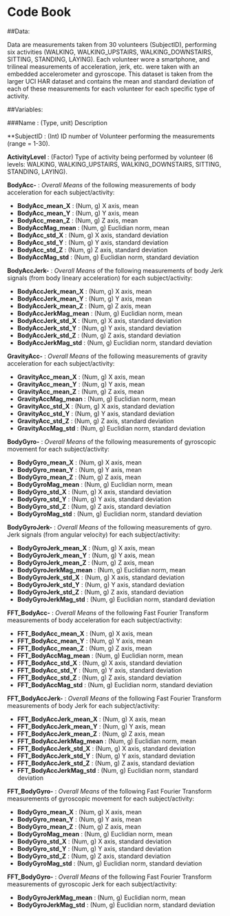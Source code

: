 # Code Book

##Data:

Data are measurements taken from 30 volunteers (SubjectID), performing six activities (WALKING, WALKING_UPSTAIRS, WALKING_DOWNSTAIRS, SITTING, STANDING, LAYING).  Each volunteer wore a smartphone, and trilineal measurements of acceleration, jerk, etc. were taken with an embedded accelerometer and gyroscope.  This dataset is taken from the larger UCI HAR dataset and contains the mean and standard deviation of each of these measurements for each volunteer for each specific type of activity.

##Variables:

###Name : (Type, unit) Description

**SubjectID : (Int) ID number of Volunteer performing the measurements (range = 1-30).

**ActivityLevel** : (Factor) Type of activity being performed by volunteer (6 levels: WALKING, WALKING_UPSTAIRS, WALKING_DOWNSTAIRS, SITTING, STANDING, LAYING).

**BodyAcc-** : *Overall Means* of the following measurements of body acceleration for each subject/activity:
* **BodyAcc_mean_X** : (Num, g) X axis, mean
* **BodyAcc_mean_Y** : (Num, g) Y axis, mean
* **BodyAcc_mean_Z** : (Num, g) Z axis, mean	
* **BodyAccMag_mean** : (Num, g) Euclidian norm, mean
* **BodyAcc_std_X** : (Num, g) X axis, standard deviation
* **BodyAcc_std_Y** : (Num, g) Y axis, standard deviation
* **BodyAcc_std_Z** : (Num, g) Z axis, standard deviation
* **BodyAccMag_std** : (Num, g) Euclidian norm, standard deviation

**BodyAccJerk-** : *Overall Means* of the following measurements of body Jerk signals (from body lineary acceleration) for each subject/activity:
* **BodyAccJerk_mean_X** : (Num, g) X axis, mean
* **BodyAccJerk_mean_Y** : (Num, g) Y axis, mean
* **BodyAccJerk_mean_Z** : (Num, g) Z axis, mean	
* **BodyAccJerkMag_mean** : (Num, g) Euclidian norm, mean
* **BodyAccJerk_std_X** : (Num, g) X axis, standard deviation
* **BodyAccJerk_std_Y** : (Num, g) Y axis, standard deviation
* **BodyAccJerk_std_Z** : (Num, g) Z axis, standard deviation
* **BodyAccJerkMag_std** : (Num, g) Euclidian norm, standard deviation

**GravityAcc-** : *Overall Means* of the following measurements of gravity acceleration for each subject/activity:
* **GravityAcc_mean_X** : (Num, g) X axis, mean
* **GravityAcc_mean_Y** : (Num, g) Y axis, mean
* **GravityAcc_mean_Z** : (Num, g) Z axis, mean	
* **GravityAccMag_mean** : (Num, g) Euclidian norm, mean
* **GravityAcc_std_X** : (Num, g) X axis, standard deviation
* **GravityAcc_std_Y** : (Num, g) Y axis, standard deviation
* **GravityAcc_std_Z** : (Num, g) Z axis, standard deviation
* **GravityAccMag_std** : (Num, g) Euclidian norm, standard deviation

**BodyGyro-** : *Overall Means* of the following measurements of gyroscopic movement for each subject/activity:
* **BodyGyro_mean_X** : (Num, g) X axis, mean
* **BodyGyro_mean_Y** : (Num, g) Y axis, mean
* **BodyGyro_mean_Z** : (Num, g) Z axis, mean	
* **BodyGyroMag_mean** : (Num, g) Euclidian norm, mean
* **BodyGyro_std_X** : (Num, g) X axis, standard deviation
* **BodyGyro_std_Y** : (Num, g) Y axis, standard deviation
* **BodyGyro_std_Z** : (Num, g) Z axis, standard deviation
* **BodyGyroMag_std** : (Num, g) Euclidian norm, standard deviation

**BodyGyroJerk-** : *Overall Means* of the following measurements of gyro. Jerk signals (from angular velocity) for each subject/activity:
* **BodyGyroJerk_mean_X** : (Num, g) X axis, mean
* **BodyGyroJerk_mean_Y** : (Num, g) Y axis, mean
* **BodyGyroJerk_mean_Z** : (Num, g) Z axis, mean	
* **BodyGyroJerkMag_mean** : (Num, g) Euclidian norm, mean
* **BodyGyroJerk_std_X** : (Num, g) X axis, standard deviation
* **BodyGyroJerk_std_Y** : (Num, g) Y axis, standard deviation
* **BodyGyroJerk_std_Z** : (Num, g) Z axis, standard deviation
* **BodyGyroJerkMag_std** : (Num, g) Euclidian norm, standard deviation

**FFT_BodyAcc-** : *Overall Means* of the following Fast Fourier Transform measurements of body acceleration for each subject/activity:
* **FFT_BodyAcc_mean_X** : (Num, g) X axis, mean
* **FFT_BodyAcc_mean_Y** : (Num, g) Y axis, mean
* **FFT_BodyAcc_mean_Z** : (Num, g) Z axis, mean	
* **FFT_BodyAccMag_mean** : (Num, g) Euclidian norm, mean
* **FFT_BodyAcc_std_X** : (Num, g) X axis, standard deviation
* **FFT_BodyAcc_std_Y** : (Num, g) Y axis, standard deviation
* **FFT_BodyAcc_std_Z** : (Num, g) Z axis, standard deviation
* **FFT_BodyAccMag_std** : (Num, g) Euclidian norm, standard deviation

**FFT_BodyAccJerk-** : *Overall Means* of the following Fast Fourier Transform measurements of body Jerk for each subject/activity:
* **FFT_BodyAccJerk_mean_X** : (Num, g) X axis, mean
* **FFT_BodyAccJerk_mean_Y** : (Num, g) Y axis, mean
* **FFT_BodyAccJerk_mean_Z** : (Num, g) Z axis, mean	
* **FFT_BodyAccJerkMag_mean** : (Num, g) Euclidian norm, mean
* **FFT_BodyAccJerk_std_X** : (Num, g) X axis, standard deviation
* **FFT_BodyAccJerk_std_Y** : (Num, g) Y axis, standard deviation
* **FFT_BodyAccJerk_std_Z** : (Num, g) Z axis, standard deviation
* **FFT_BodyAccJerkMag_std** : (Num, g) Euclidian norm, standard deviation

**FFT_BodyGyro-** : *Overall Means* of the following Fast Fourier Transform measurements of gyroscopic movement for each subject/activity:
* **BodyGyro_mean_X** : (Num, g) X axis, mean
* **BodyGyro_mean_Y** : (Num, g) Y axis, mean
* **BodyGyro_mean_Z** : (Num, g) Z axis, mean	
* **BodyGyroMag_mean** : (Num, g) Euclidian norm, mean
* **BodyGyro_std_X** : (Num, g) X axis, standard deviation
* **BodyGyro_std_Y** : (Num, g) Y axis, standard deviation
* **BodyGyro_std_Z** : (Num, g) Z axis, standard deviation
* **BodyGyroMag_std** : (Num, g) Euclidian norm, standard deviation

**FFT_BodyGyro-** : *Overall Means* of the following Fast Fourier Transform measurements of gyroscopic Jerk for each subject/activity:
* **BodyGyroJerkMag_mean** : (Num, g) Euclidian norm, mean
* **BodyGyroJerkMag_std** : (Num, g) Euclidian norm, standard deviation

